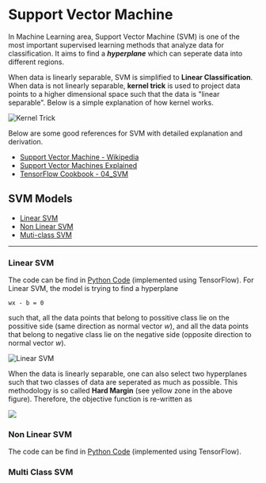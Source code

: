 # Support Vector Machine

In Machine Learning area, Support Vector Machine (SVM) is one of the most important supervised learning methods that analyze data for classification. It aims to find a **_hyperplane_** which can seperate data into different regions. 

When data is linearly separable, SVM is simplified to **Linear Classification**. When data is not linearly separable, **kernel trick** is used to project data points to a higher dimensional space such that the data is "linear separable". Below is a simple explanation of how kernel works.

![Kernel Trick](https://miro.medium.com/max/1400/1*3t_Gn5yuirT6fSC-sbxKAA.png)

Below are some good references for SVM with detailed explanation and derivation.
* [Support Vector Machine - Wikipedia](https://en.wikipedia.org/wiki/Support-vector_machine#Linear_SVM)
* [Support Vector Machines Explained](https://medium.com/@zachary.bedell/support-vector-machines-explained-73f4ec363f13)
* [TensorFlow Cookbook - 04_SVM](https://github.com/nfmcclure/tensorflow_cookbook/tree/master/04_Support_Vector_Machines)


## SVM Models

* [Linear SVM](#Linear-SVM)
* [Non Linear SVM](#Non-Linear-SVM)
* [Muti-class SVM](#Multi-Class-SVM)
----
### Linear SVM
The code can be find in [Python Code](./code/LinearSVM.py) (implemented using TensorFlow). For Linear SVM, the model is trying to find a hyperplane
```
wx - b = 0
```
such that, all the data points that belong to possitive class lie on the possitive side (same direction as normal vector _w_), and all the data points that belong to negative class lie on the negative side (opposite direction to normal vector _w_).

![Linear SVM](https://upload.wikimedia.org/wikipedia/commons/thumb/7/72/SVM_margin.png/600px-SVM_margin.png)

When the data is linearly separable, one can also select two hyperplanes such that two classes of data are seperated as much as possible. This methodology is so called **Hard Margin** (see yellow zone in the above figure). Therefore, the objective function is re-written as

![](https://wikimedia.org/api/rest_v1/media/math/render/svg/94c99827acb10edd809df63bb86ca1366f01a8ac)


### Non Linear SVM
The code can be find in [Python Code](./code/KernelSVM.py) (implemented using TensorFlow).


### Multi Class SVM
